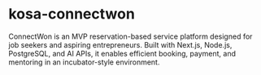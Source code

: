 # kosa-connectwon
ConnectWon is an MVP reservation-based service platform designed for job seekers and aspiring entrepreneurs. Built with Next.js, Node.js, PostgreSQL, and AI APIs, it enables efficient booking, payment, and mentoring in an incubator-style environment.
